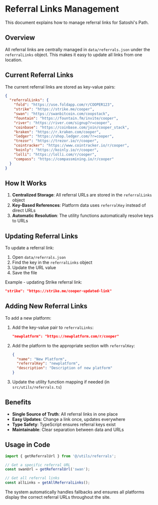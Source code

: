 # Referral Links Management

This document explains how to manage referral links for Satoshi's Path.

## Overview

All referral links are centrally managed in `data/referrals.json` under the `referralLinks` object. This makes it easy to update all links from one location.

## Current Referral Links

The current referral links are stored as key-value pairs:

```json
{
  "referralLinks": {
    "fold": "https://use.foldapp.com/r/COOPER123",
    "strike": "https://strike.me/cooper",
    "swan": "https://swanbitcoin.com/coopstack",
    "fountain": "https://fountain.fm/invite/cooper",
    "river": "https://river.com/signup?r=cooper",
    "coinbase": "https://coinbase.com/join/cooper_stack",
    "kraken": "https://r.kraken.com/cooper",
    "ledger": "https://shop.ledger.com/?r=cooper",
    "trezor": "https://trezor.io/r/cooper",
    "cointracker": "https://www.cointracker.io/r/cooper",
    "koinly": "https://koinly.io/r/cooper",
    "lolli": "https://lolli.com/r/cooper",
    "compass": "https://compassmining.io/r/cooper"
  }
}
```

## How It Works

1. **Centralized Storage**: All referral URLs are stored in the `referralLinks` object
2. **Key-Based References**: Platform data uses `referralKey` instead of direct URLs
3. **Automatic Resolution**: The utility functions automatically resolve keys to URLs

## Updating Referral Links

To update a referral link:

1. Open `data/referrals.json`
2. Find the key in the `referralLinks` object
3. Update the URL value
4. Save the file

Example - updating Strike referral link:
```json
"strike": "https://strike.me/cooper-updated-link"
```

## Adding New Referral Links

To add a new platform:

1. Add the key-value pair to `referralLinks`:
   ```json
   "newplatform": "https://newplatform.com/r/cooper"
   ```

2. Add the platform to the appropriate section with `referralKey`:
   ```json
   {
     "name": "New Platform",
     "referralKey": "newplatform",
     "description": "Description of new platform"
   }
   ```

3. Update the utility function mapping if needed (in `src/utils/referrals.ts`)

## Benefits

- **Single Source of Truth**: All referral links in one place
- **Easy Updates**: Change a link once, updates everywhere
- **Type Safety**: TypeScript ensures referral keys exist
- **Maintainable**: Clear separation between data and URLs

## Usage in Code

```typescript
import { getReferralUrl } from '@/utils/referrals';

// Get a specific referral URL
const swanUrl = getReferralUrl('swan');

// Get all referral links
const allLinks = getAllReferralLinks();
```

The system automatically handles fallbacks and ensures all platforms display the correct referral URLs throughout the site.